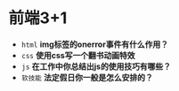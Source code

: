 # 前端3+1
- `html` **img标签的onerror事件有什么作用？**
- `css` **使用css写一个翻书动画特效**
- `js` **在工作中你总结出js的使用技巧有哪些？**
- `软技能` **法定假日你一般是怎么安排的？**

